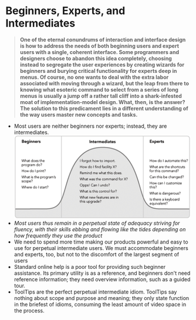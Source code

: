 # Beginners, Experts, and Intermediates

> __One of the eternal conundrums of interaction and interface design is how to address the needs of both beginning users and expert users with a single, coherent interface. Some programmers and designers choose to abandon this idea completely, choosing instead to segregate the user experiences by creating wizards for beginners and burying critical functionality for experts deep in menus. Of course, no one wants to deal with the extra labor associated with moving through a wizard, but the leap from there to knowing what esoteric command to select from a series of long menus is usually a jump off a rather tall cliff into a shark-infested moat of implementation-model design. What, then, is the answer? The solution to this predicament lies in a different understanding of the way users master new concepts and tasks.__

* Most users are neither beginners nor experts; instead, they are intermediates.
![User Types](images/user-types.gif)
* _Most users thus remain in a perpetual state of adequacy striving for fluency, with their skills ebbing and flowing like the tides depending on how frequently they use the product_
* We need to spend more time making our products powerful and easy to use for perpetual intermediate users. We must accommodate beginners and experts, too, but not to the discomfort of the largest segment of users
* Standard online help is a poor tool for providing such beginner assistance. Its primary utility is as a reference, and beginners don't need reference information; they need overview information, such as a guided tour.
* ToolTips are the perfect perpetual intermediate idiom. ToolTips say nothing about scope and purpose and meaning; they only state function in the briefest of idioms, consuming the least amount of video space in the process.
